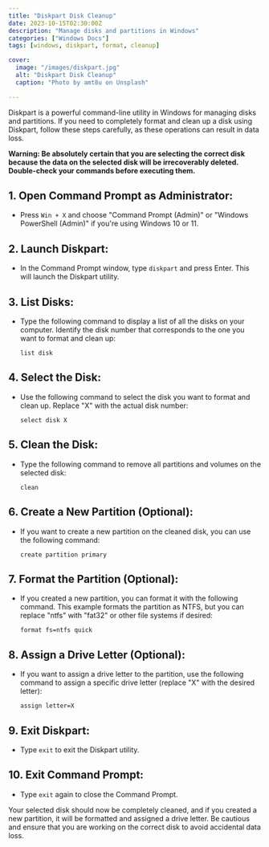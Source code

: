 ```yaml
---
title: "Diskpart Disk Cleanup"
date: 2023-10-15T02:30:00Z
description: "Manage disks and partitions in Windows"
categories: ["Windows Docs"]
tags: [windows, diskpart, format, cleanup]

cover:
  image: "/images/diskpart.jpg"
  alt: "Diskpart Disk Cleanup"
  caption: "Photo by amt8u on Unsplash"

---
```


Diskpart is a powerful command-line utility in Windows for managing disks and partitions. If you need to completely format and clean up a disk using Diskpart, follow these steps carefully, as these operations can result in data loss.

**Warning: Be absolutely certain that you are selecting the correct disk because the data on the selected disk will be irrecoverably deleted. Double-check your commands before executing them.**

## 1. **Open Command Prompt as Administrator**:

   - Press `Win + X` and choose "Command Prompt (Admin)" or "Windows PowerShell (Admin)" if you're using Windows 10 or 11.

## 2. **Launch Diskpart**:

   - In the Command Prompt window, type `diskpart` and press Enter. This will launch the Diskpart utility.

## 3. **List Disks**:

   - Type the following command to display a list of all the disks on your computer. Identify the disk number that corresponds to the one you want to format and clean up:

     ```shell
     list disk
     ```

## 4. **Select the Disk**:

   - Use the following command to select the disk you want to format and clean up. Replace "X" with the actual disk number:

     ```shell
     select disk X
     ```

## 5. **Clean the Disk**:

   - Type the following command to remove all partitions and volumes on the selected disk:

     ```shell
     clean
     ```

## 6. **Create a New Partition (Optional)**:

   - If you want to create a new partition on the cleaned disk, you can use the following command:

     ```shell
     create partition primary
     ```

## 7. **Format the Partition (Optional)**:

   - If you created a new partition, you can format it with the following command. This example formats the partition as NTFS, but you can replace "ntfs" with "fat32" or other file systems if desired:

     ```shell
     format fs=ntfs quick
     ```

## 8. **Assign a Drive Letter (Optional)**:

   - If you want to assign a drive letter to the partition, use the following command to assign a specific drive letter (replace "X" with the desired letter):

     ```shell
     assign letter=X
     ```

## 9. **Exit Diskpart**:

   - Type `exit` to exit the Diskpart utility.

## 10. **Exit Command Prompt**:

   - Type `exit` again to close the Command Prompt.

Your selected disk should now be completely cleaned, and if you created a new partition, it will be formatted and assigned a drive letter. Be cautious and ensure that you are working on the correct disk to avoid accidental data loss.
